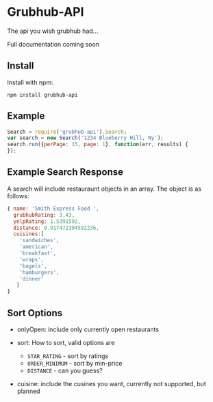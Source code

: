 # Grubhub-API

The api you wish grubhub had...


Full documentation coming soon

## Install

Install with npm:

```
npm install grubhub-api
```

## Example

```js
Search = require('grubhub-api').Search;
var search = new Search('1234 Blueberry Hill, Ny');
search.run({perPage: 15, page: 1}, function(err, results) {
});
```

## Example Search Response

A search will include restauraunt objects in an array. The object is as follows:

```js
{ name: 'Smith Express Food ',
  grubhubRating: 3.43,
  yelpRating: 1.5391592,
  distance: 0.917472394592236,
  cuisines:[ 
    'sandwiches',
    'american',
    'breakfast',
    'wraps',
    'bagels',
    'hamburgers',
    'dinner'
   ]
}
```

## Sort Options

- onlyOpen: include only currently open restaurants
- sort: How to sort, valid options are
  - `STAR_RATING` - sort by ratings
  - `ORDER_MINIMUM` - sort by min-price
  - `DISTANCE` - can you guess?

- cuisine: include the cusines you want, currently not supported, but planned
